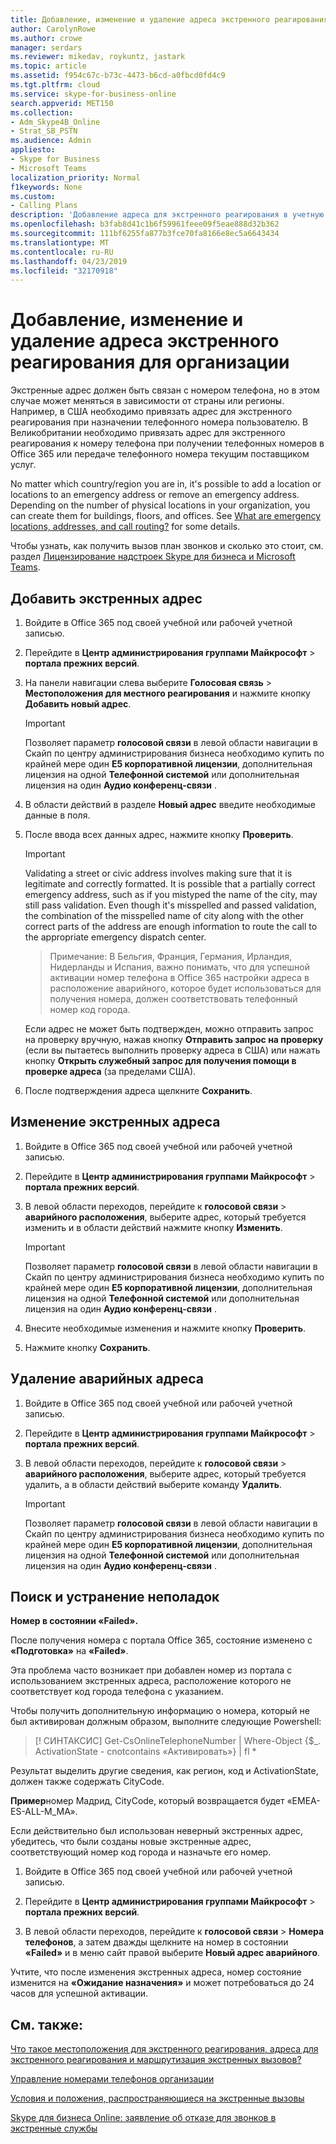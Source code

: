 ```yaml
---
title: Добавление, изменение и удаление адреса экстренного реагирования для организации
author: CarolynRowe
ms.author: crowe
manager: serdars
ms.reviewer: mikedav, roykuntz, jastark
ms.topic: article
ms.assetid: f954c67c-b73c-4473-b6cd-a0fbcd0fd4c9
ms.tgt.pltfrm: cloud
ms.service: skype-for-business-online
search.appverid: MET150
ms.collection:
- Adm_Skype4B_Online
- Strat_SB_PSTN
ms.audience: Admin
appliesto:
- Skype for Business
- Microsoft Teams
localization_priority: Normal
f1keywords: None
ms.custom:
- Calling Plans
description: 'Добавление адреса для экстренного реагирования в учетную запись Skype для бизнеса. '
ms.openlocfilehash: b3fab8d41c1b6f59961feee09f5eae888d32b362
ms.sourcegitcommit: 111bf6255fa877b3fce70fa8166e8ec5a6643434
ms.translationtype: MT
ms.contentlocale: ru-RU
ms.lasthandoff: 04/23/2019
ms.locfileid: "32170918"
---
```

# <a name="add-change-or-remove-an-emergency-address-for-your-organization"></a>Добавление, изменение и удаление адреса экстренного реагирования для организации

Экстренные адрес должен быть связан с номером телефона, но в этом случае может меняться в зависимости от страны или регионы. Например, в США необходимо привязать адрес для экстренного реагирования при назначении телефонного номера пользователю. В Великобритании необходимо привязать адрес для экстренного реагирования к номеру телефона при получении телефонных номеров в Office 365 или передаче телефонного номера текущим поставщиком услуг.
  
No matter which country/region you are in, it's possible to add a location or locations to an emergency address or remove an emergency address. Depending on the number of physical locations in your organization, you can create them for buildings, floors, and offices. See [What are emergency locations, addresses, and call routing?](/microsoftteams/what-are-emergency-locations-addresses-and-call-routing) for some details.
  
Чтобы узнать, как получить вызов план звонков и сколько это стоит, см. раздел [Лицензирование надстроек Skype для бизнеса и Microsoft Teams](../skype-for-business-and-microsoft-teams-add-on-licensing/skype-for-business-and-microsoft-teams-add-on-licensing.md).
  
## <a name="add-an-emergency-address"></a>Добавить экстренных адрес

1. Войдите в Office 365 под своей учебной или рабочей учетной записью.
    
2. Перейдите в **Центр администрирования группами Майкрософт** > **портала прежних версий**.
    
3. На панели навигации слева выберите **Голосовая связь** > **Местоположения для местного реагирования** и нажмите кнопку **Добавить новый адрес**.
    
    > [!Important]
    > Позволяет параметр **голосовой связи** в левой области навигации в Скайп по центру администрирования бизнеса необходимо купить по крайней мере один **E5 корпоративной лицензии**, дополнительная лицензия на одной **Телефонной системой** или дополнительная лицензия на один **Аудио конференц-связи** .
    
4. В области действий в разделе **Новый адрес** введите необходимые данные в поля.
    
5. После ввода всех данных адрес, нажмите кнопку **Проверить**.
    
    > [!IMPORTANT]
    > Validating a street or civic address involves making sure that it is legitimate and correctly formatted. It is possible that a partially correct emergency address, such as if you mistyped the name of the city, may still pass validation. Even though it's misspelled and passed validation, the combination of the misspelled name of city along with the other correct parts of the address are enough information to route the call to the appropriate emergency dispatch center. 
    
    > Примечание: В Бельгия, Франция, Германия, Ирландия, Нидерланды и Испания, важно понимать, что для успешной активации номер телефона в Office 365 настройки адреса в расположение аварийного, которое будет использоваться для получения номера, должен соответствовать телефонный номер код города.
  
    Если адрес не может быть подтвержден, можно отправить запрос на проверку вручную, нажав кнопку **Отправить запрос на проверку** (если вы пытаетесь выполнить проверку адреса в США) или нажать кнопку **Открыть служебный запрос для получения помощи в проверке адреса** (за пределами США).
    
6. После подтверждения адреса щелкните **Сохранить**.
    
## <a name="change-an-emergency-address"></a>Изменение экстренных адреса

1. Войдите в Office 365 под своей учебной или рабочей учетной записью.
    
2. Перейдите в **Центр администрирования группами Майкрософт** > **портала прежних версий**.
    
3. В левой области переходов, перейдите к **голосовой связи** > **аварийного расположения**, выберите адрес, который требуется изменить и в области действий нажмите кнопку **Изменить**.
    
    > [!IMPORTANT]
    > Позволяет параметр **голосовой связи** в левой области навигации в Скайп по центру администрирования бизнеса необходимо купить по крайней мере один **E5 корпоративной лицензии**, дополнительная лицензия на одной **Телефонной системой** или дополнительная лицензия на один **Аудио конференц-связи** .

4. Внесите необходимые изменения и нажмите кнопку **Проверить**.

5. Нажмите кнопку **Сохранить**.

## <a name="remove-an-emergency-address"></a>Удаление аварийных адреса

1. Войдите в Office 365 под своей учебной или рабочей учетной записью.
    
2. Перейдите в **Центр администрирования группами Майкрософт** > **портала прежних версий**.
    
3. В левой области переходов, перейдите к **голосовой связи** > **аварийного расположения**, выберите адрес, который требуется удалить, а в области действий выберите команду **Удалить**.
    
    > [!IMPORTANT]
    > Позволяет параметр **голосовой связи** в левой области навигации в Скайп по центру администрирования бизнеса необходимо купить по крайней мере один **E5 корпоративной лицензии**, дополнительная лицензия на одной **Телефонной системой** или дополнительная лицензия на один **Аудио конференц-связи** .

## <a name="troubleshooting"></a>Поиск и устранение неполадок

**Номер в состоянии «Failed».**

После получения номера с портала Office 365, состояние изменено с **«Подготовка»** на **«Failed»**.

Эта проблема часто возникает при добавлен номер из портала с использованием экстренных адреса, расположение которого не соответствует код города телефона с указанием.

Чтобы получить дополнительную информацию о номера, который не был активирован должным образом, выполните следующие Powershell:
 
> [! СИНТАКСИС] Get-CsOnlineTelephoneNumber | Where-Object {$_. ActivationState - cnotcontains «Активировать»} | fl *

Результат выделить другие сведения, как регион, код и ActivationState, должен также содержать CityCode.

**Пример**номер Мадрид, CityCode, который возвращается будет «EMEA-ES-ALL-M_MA».

Если действительно был использован неверный экстренных адрес, убедитесь, что были созданы новые экстренные адрес, соответствующий номер код города и назначьте его номер.

1. Войдите в Office 365 под своей учебной или рабочей учетной записью.
    
2. Перейдите в **Центр администрирования группами Майкрософт** > **портала прежних версий**.
    
3. В левой области переходов, перейдите к **голосовой связи** > **Номера телефонов**, а затем дважды щелкните на номер в состоянии **«Failed»** и в меню сайт правой выберите **Новый адрес аварийного**.


Учтите, что после изменения экстренных адреса, номер состояние изменится на **«Ожидание назначения»** и может потребоваться до 24 часов для успешной активации.

## <a name="related-topics"></a>См. также:
[Что такое местоположения для экстренного реагирования, адреса для экстренного реагирования и маршрутизация экстренных вызовов?](/microsoftteams/what-are-emergency-locations-addresses-and-call-routing)

[Управление номерами телефонов организации](/microsoftteams/manage-phone-numbers-for-your-organization)

[Условия и положения, распространяющиеся на экстренные вызовы](/microsoftteams/emergency-calling-terms-and-conditions)

[Skype для бизнеса Online: заявление об отказе для звонков в экстренные службы](https://github.com/MicrosoftDocs/OfficeDocs-SkypeForBusiness/blob/live/Teams/downloads/emergency-calling/emergency-calling-label-(en-us)-(v.1.0).zip?raw=true)

  
 

